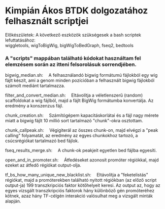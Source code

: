 # Kimpián Ákos BTDK dolgozatához felhasznált scriptjei


Előkészületek: 
A következő eszközök szükségesek a bash scriptek lefuttatásához: <br> wiggletools, wigToBigWig, bigWigToBedGraph, fseq2, bedtools

### A "scripts" mappában található kódokat használtam fel elemzésem során az itteni felsorolásuk sorrendjében.

bigwig_median.sh:
  &emsp;A felhasználandó bigwig formátumú fájlokból egy wig fájlt készít, ami a genom minden pozícióban a felhasznált bigwig fájlokból számolt mediánt tartalmazza.

filter_and_convert_median.sh:
  &emsp;Eltávolítja a véletlenszerű (random) scaffoldokat a wig fájlból, majd a fájlt BigWig formátumba konvertálja. Az eredmény a konszenzus fájl.
  
chunk_creation.sh:
  &emsp;Számítógépem kapacitáskorlátai és a fájl nagy mérete miatt a bigwig fájlt 10 millió sort tartalmazó "chunk"-okra osztottam.

chunk_callpeak.sh:
  &emsp;Végigiterál az összes chunk-on, majd elvégzi a "peak calling" folyamatát, az eredmény az egyes chunkokhoz tartozó, a csúcsrégiókat tartalmazó bed fájlok.

fseq_results_merge.sh:
  &emsp;A chunk-ok peakjeit egyetlen bed fájlba egyesíti.

open_and_in_promoter.sh:
  &emsp;Átfedéseket azonosít promóter régiókkal, majd ezeket az átfedő régiókat output-olja.

tf_bs_how_many_unique_new_blacklist.sh:
  &emsp;Eltávolítja a "feketelistás" régiókat, majd a promóterekben található nyitott régiókban (az előző script output-ja) 199 transzkripciós faktor kötőhelyeit keresi. Az output az, hogy az egyes vizsgált transzkripciós faktorok hány különböző gén promóteréhez kötnek, azaz hány TF-célgén interakció valósulhat meg a vizsgált minták alapján.
